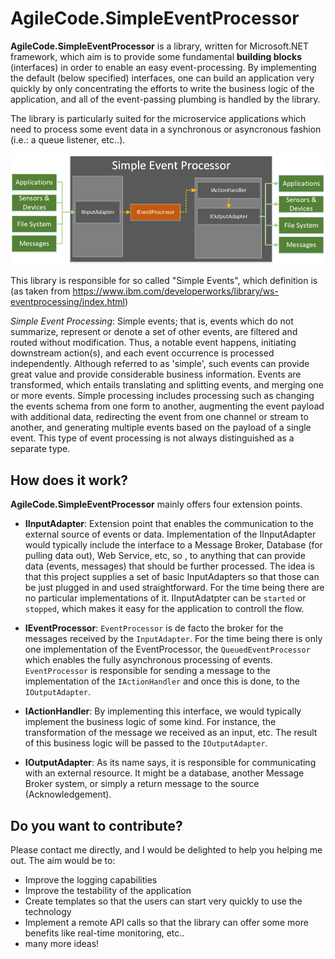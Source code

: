 # AgileCode.SimpleEventProcessor

**AgileCode.SimpleEventProcessor** is a library, written for Microsoft.NET framework, which aim is to provide some fundamental **building blocks** (interfaces) in order to enable an easy event-processing.
By implementing the default (below specified) interfaces, one can build an application very quickly by only concentrating the efforts
to write the business logic of the application, and all of the event-passing plumbing is handled by the library.

The library is particularly suited for the microservice applications which need to process some event data in a synchronous 
or asyncronous fashion (i.e.: a queue listener, etc..).

![SimpleEventProcessor public interfaces](docs/images/AgileCode.SimpleEventProcessor.png)

This library is responsible for so called "Simple Events", which definition is (as taken from https://www.ibm.com/developerworks/library/ws-eventprocessing/index.html)

*Simple Event Processing*: Simple events; that is, events which do not summarize, represent or denote a set of other events, are filtered and routed without modification. 
Thus, a notable event happens, initiating downstream action(s), and each event occurrence is processed independently. 
Although referred to as 'simple', such events can provide great value and provide considerable business information. 
Events are transformed, which entails translating and splitting events, and merging one or more events. Simple processing includes processing 
such as changing the events schema from one form to another, augmenting the event payload with additional data, redirecting the event 
from one channel or stream to another, and generating multiple events based on the payload of a single event. 
This type of event processing is not always distinguished as a separate type.

## How does it work?

**AgileCode.SimpleEventProcessor** mainly offers four extension points.

* **IInputAdapter**: Extension point that enables the communication to the external source of events or data. 
Implementation of the IInputAdapter would typically include the interface to a Message Broker, Database (for pulling data out), Web Service, etc, so , 
to anything that can provide data (events, messages) that should be further processed. 
The idea is that this project supplies a set of basic InputAdapters so that those can be just plugged in and used straightforward. 
For the time being there are no particular implementations of it.
IInputAdatpter can be `started` or `stopped`, which makes it easy for the application to controll the flow.

* **IEventProcessor**: `EventProcessor` is de facto the broker for the messages received by the `InputAdapter`. For the time being there is only one implementation of the EventProcessor, the `QueuedEventProcessor` which enables the fully asynchronous processing of events.
`EventProcessor` is responsible for sending a message to the implementation of the `IActionHandler` and once this is done, to the `IOutputAdapter`.

* **IActionHandler**: By implementing this interface, we would typically implement the business logic of some kind. For instance, the transformation of the message we received as an input, etc. The result of this business logic will be passed to the `IOutputAdapter`.

* **IOutputAdapter**:  As its name says, it is responsible for communicating with an external resource. It might be a database, another Message Broker system, or simply a return message to the source (Acknowledgement).

## Do you want to contribute?
Please contact me directly, and I would be delighted to help you helping me out.
The aim would be to:
- Improve the logging capabilities
- Improve the testability of the application
- Create templates so that the users can start very quickly to use the technology
- Implement a remote API calls so that the library can offer some more benefits like real-time monitoring, etc..
- many more ideas!

